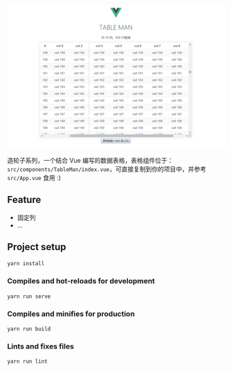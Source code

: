 ![preview.png](preview.png)

造轮子系列，一个结合 Vue 编写的数据表格，表格组件位于：`src/components/TableMan/index.vue`，可直接复制到你的项目中，并参考 `src/App.vue` 食用 :)

## Feature

- 固定列
- ...

## Project setup
```
yarn install
```

### Compiles and hot-reloads for development
```
yarn run serve
```

### Compiles and minifies for production
```
yarn run build
```

### Lints and fixes files
```
yarn run lint
```
